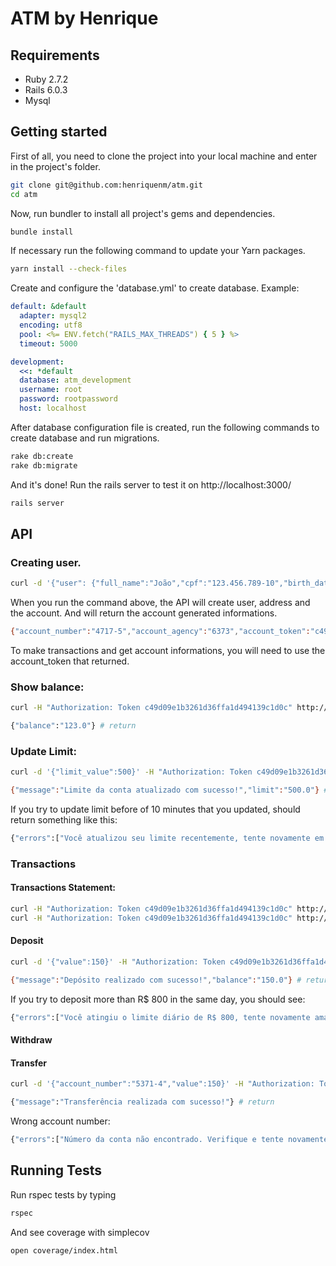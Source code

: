 # ATM by Henrique

## Requirements
  - Ruby 2.7.2
  - Rails 6.0.3
  - Mysql

## Getting started

First of all, you need to clone the project into your local machine and enter in the project's folder.

```bash
git clone git@github.com:henriquenm/atm.git
cd atm
```

Now, run bundler to install all project's gems and dependencies.

```bash
bundle install
```

If necessary run the following command to update your Yarn packages.

```bash
yarn install --check-files
```

Create and configure the 'database.yml' to create database. Example:

```yml
default: &default
  adapter: mysql2
  encoding: utf8
  pool: <%= ENV.fetch("RAILS_MAX_THREADS") { 5 } %>
  timeout: 5000

development:
  <<: *default
  database: atm_development
  username: root
  password: rootpassword
  host: localhost
```

After database configuration file is created, run the following commands to create database and run migrations.

```bash
rake db:create
rake db:migrate
```

And it's done! Run the rails server to test it on http://localhost:3000/

```bash
rails server
```

## API

### Creating user.

```bash
curl -d '{"user": {"full_name":"João","cpf":"123.456.789-10","birth_date":"11/07/1969","gender":0,"password":"test123","password_confirmation":"test123","address_attributes": {"street":"Rua Teste","number":"123","district":"Bairro Teste","city":"Santo André","state":"São Paulo","zipcode":"09270420"}}}' -H "Content-Type: application/json" -X POST http://localhost:3000/api/v1/users
```

When you run the command above, the API will create user, address and the account. And will return the account generated informations.

```bash
{"account_number":"4717-5","account_agency":"6373","account_token":"c49d09e1b3261d36ffa1d494139c1d0c"}
```

To make transactions and get account informations, you will need to use the account_token that returned.

### Show balance:
```bash
curl -H "Authorization: Token c49d09e1b3261d36ffa1d494139c1d0c" http://localhost:3000/api/v1/accounts/show_balance

{"balance":"123.0"} # return
```

### Update Limit:
```bash
curl -d '{"limit_value":500}' -H "Authorization: Token c49d09e1b3261d36ffa1d494139c1d0c" -H "Content-Type: application/json" -X PUT http://localhost:3000/api/v1/accounts/update_limit

{"message":"Limite da conta atualizado com sucesso!","limit":"500.0"} # return
```

If you try to update limit before of 10 minutes that you updated, should return something like this:
```bash
{"errors":["Você atualizou seu limite recentemente, tente novamente em 7 minutos."]}
```

### Transactions
#### Transactions Statement:
```bash
curl -H "Authorization: Token c49d09e1b3261d36ffa1d494139c1d0c" http://localhost:3000/api/v1/transactions/statement # return all transactions made on last 7 days
curl -H "Authorization: Token c49d09e1b3261d36ffa1d494139c1d0c" http://localhost:3000/api/v1/transactions/statement?date=26/10/2020
```

#### Deposit
```bash
curl -d '{"value":150}' -H "Authorization: Token c49d09e1b3261d36ffa1d494139c1d0c" -H "Content-Type: application/json" -X PUT http://localhost:3000/api/v1/transactions/deposit

{"message":"Depósito realizado com sucesso!","balance":"150.0"} # return
```

If you try to deposit more than R$ 800 in the same day, you should see:

```bash
{"errors":["Você atingiu o limite diário de R$ 800, tente novamente amanhã."]}
```

#### Withdraw

#### Transfer
```bash
curl -d '{"account_number":"5371-4","value":150}' -H "Authorization: Token c49d09e1b3261d36ffa1d494139c1d0c" -H "Content-Type: application/json" -X PUT http://localhost:3000/api/v1/transactions/transfer

{"message":"Transferência realizada com sucesso!"} # return
```

Wrong account number:
```bash
{"errors":["Número da conta não encontrado. Verifique e tente novamente."]}
```

## Running Tests

Run rspec tests by typing
```bash
rspec
```

And see coverage with simplecov
```bash
open coverage/index.html
```